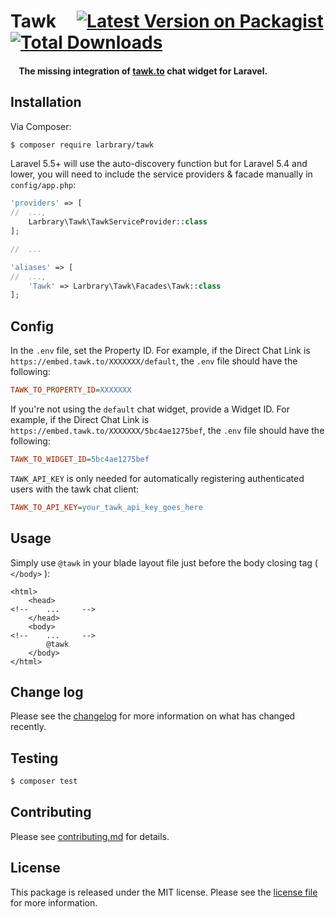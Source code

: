 # Tawk &nbsp; &nbsp;  [![Latest Version on Packagist][ico-version]][link-packagist] [![Total Downloads][ico-downloads]][link-downloads]


#### &nbsp; &nbsp; The missing integration of [tawk.to](https://www.tawk.to) chat widget for Laravel.


## Installation

Via Composer:

``` bash
$ composer require larbrary/tawk
```

Laravel 5.5+ will use the auto-discovery function but for Laravel 5.4 and lower, you will need to include the service providers & facade manually in `config/app.php`:

```php
'providers' => [
//  ...,
    Larbrary\Tawk\TawkServiceProvider::class
];

//  ...

'aliases' => [
//  ...,
    'Tawk' => Larbrary\Tawk\Facades\Tawk::class
];
```

## Config

In the `.env` file, set the Property ID. For example, if the Direct Chat Link is `https://embed.tawk.to/XXXXXXX/default`, the `.env` file should have the following:

```ini
TAWK_TO_PROPERTY_ID=XXXXXXX
```

If you're not using the `default` chat widget, provide a Widget ID. For example, if the Direct Chat Link is `https://embed.tawk.to/XXXXXXX/5bc4ae1275bef`, the `.env` file should have the following:


```ini
TAWK_TO_WIDGET_ID=5bc4ae1275bef
```

`TAWK_API_KEY` is only needed for automatically registering authenticated users with the tawk chat client:

```ini
TAWK_TO_API_KEY=your_tawk_api_key_goes_here
```


## Usage
Simply use `@tawk` in your blade layout file just before the body closing tag ( `</body>` ):
```blade
<html>
    <head>
<!--    ...     -->
    </head>
    <body>
<!--    ...     -->
        @tawk
    </body>
</html>
```

## Change log

Please see the [changelog](changelog.md) for more information on what has changed recently.

## Testing

``` bash
$ composer test
```

## Contributing

Please see [contributing.md](contributing.md) for details.

## License

This package is released under the MIT license. Please see the [license file](license.md) for more information.

[ico-version]: https://img.shields.io/packagist/v/larbrary/tawk.svg?style=flat-square
[ico-downloads]: https://img.shields.io/packagist/dt/larbrary/tawk.svg?style=flat-square
[link-packagist]: https://packagist.org/packages/larbrary/tawk
[link-downloads]: https://packagist.org/packages/larbrary/tawk
